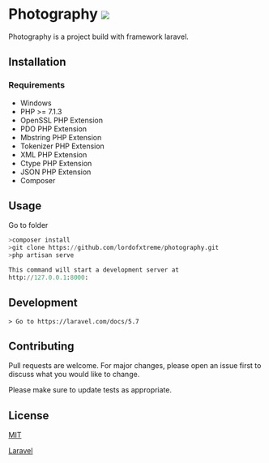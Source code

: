 # Photography ![](https://img.shields.io/badge/passing-build-brightgreen.svg)

Photography is a project build with framework laravel.

## Installation

### Requirements
* Windows
* PHP >= 7.1.3
* OpenSSL PHP Extension
* PDO PHP Extension
* Mbstring PHP Extension
* Tokenizer PHP Extension
* XML PHP Extension
* Ctype PHP Extension
* JSON PHP Extension
* Composer

## Usage
Go to folder
```py
>composer install
>git clone https://github.com/lordofxtreme/photography.git
>php artisan serve

This command will start a development server at
http://127.0.0.1:8000:

```

## Development
```
> Go to https://laravel.com/docs/5.7

```

## Contributing
Pull requests are welcome. For major changes, please open an issue first to discuss what you would like to change.

Please make sure to update tests as appropriate.

## License
[MIT](https://choosealicense.com/licenses/mit/)

[Laravel](https://laravel.com/docs/5.7)
